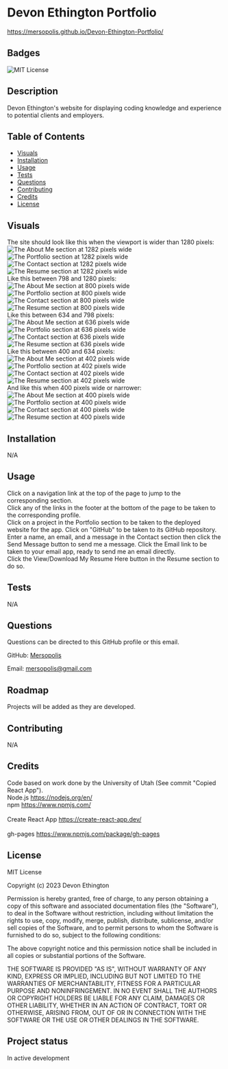 # Devon Ethington Portfolio
https://mersopolis.github.io/Devon-Ethington-Portfolio/

## Badges
![MIT License](https://img.shields.io/badge/license-MIT%20License-green)

## Description
Devon Ethington's website for displaying coding knowledge and experience to potential clients and employers.

## Table of Contents
- [Visuals](#visuals)
- [Installation](#installation)
- [Usage](#usage)
- [Tests](#tests)
- [Questions](#questions)
- [Contributing](#contributing)
- [Credits](#credits)
- [License](#license)

## Visuals
The site should look like this when the viewport is wider than 1280 pixels:<br/>
![The About Me section at 1282 pixels wide](./images/About%201282.png) <br/>
![The Portfolio section at 1282 pixels wide](./images/Portfolio%201282.png)<br/>
![The Contact section at 1282 pixels wide](./images/Contact%201282.png)<br/>
![The Resume section at 1282 pixels wide](./images/Resume%201282.png)<br/>
Like this between 798 and 1280 pixels:<br/>
![The About Me section at 800 pixels wide](./images/About%20800.png)<br/>
![The Portfolio section at 800 pixels wide](./images/Portfolio%20800.png)<br/>
![The Contact section at 800 pixels wide](./images/Contact%20800.png)<br/>
![The Resume section at 800 pixels wide](./images/Resume%20800.png)<br/>
Like this between 634 and 798 pixels:<br/>
![The About Me section at 636 pixels wide](./images/About%20636.png)<br/>
![The Portfolio section at 636 pixels wide](./images/Portfolio%20636.png)<br/>
![The Contact section at 636 pixels wide](./images/Contact%20636.png)<br/>
![The Resume section at 636 pixels wide](./images/Resume%20636.png)<br/>
Like this between 400 and 634 pixels:<br/>
![The About Me section at 402 pixels wide](./images/About%20402.png)<br/>
![The Portfolio section at 402 pixels wide](./images/Portfolio%20402.png)<br/>
![The Contact section at 402 pixels wide](./images/Contact%20402.png)<br/>
![The Resume section at 402 pixels wide](./images/Resume%20402.png)<br/>
And like this when 400 pixels wide or narrower:<br/>
![The About Me section at 400 pixels wide](./images/About%20400.png)<br/>
![The Portfolio section at 400 pixels wide](./images/Portfolio%20400.png)<br/>
![The Contact section at 400 pixels wide](./images/Contact%20400.png)<br/>
![The Resume section at 400 pixels wide](./images/Resume%20400.png)<br/>

## Installation
N/A

## Usage
Click on a navigation link at the top of the page to jump to the corresponding section.<br/>
Click any of the links in the footer at the bottom of the page to be taken to the corresponding profile.<br/>
Click on a project in the Portfolio section to be taken to the deployed website for the app. Click on "GitHub" to be taken to its GitHub repository.<br/>
Enter a name, an email, and a message in the Contact section then click the Send Message button to send me a message. Click the Email link to be taken to your email app, ready to send me an email directly.<br/>
Click the View/Download My Resume Here button in the Resume section to do so.

## Tests
N/A

## Questions
Questions can be directed to this GitHub profile or this email.

GitHub: [Mersopolis](https://github.com/Mersopolis)

Email: [mersopolis@gmail.com](mailto:mersopolis@gmail.com)

## Roadmap
Projects will be added as they are developed.

## Contributing
N/A

## Credits
Code based on work done by the University of Utah (See commit "Copied React App").<br/>Node.js https://nodejs.org/en/ <br/>npm https://www.npmjs.com/ <br/><br/>Create React App https://create-react-app.dev/ <br/><br/> gh-pages https://www.npmjs.com/package/gh-pages

## License
MIT License

Copyright (c) 2023 Devon Ethington

Permission is hereby granted, free of charge, to any person obtaining a copy of this software and associated documentation files (the "Software"), to deal in the Software without restriction, including without limitation the rights to use, copy, modify, merge, publish, distribute, sublicense, and/or sell copies of the Software, and to permit persons to whom the Software is furnished to do so, subject to the following conditions:

The above copyright notice and this permission notice shall be included in all copies or substantial portions of the Software.

THE SOFTWARE IS PROVIDED "AS IS", WITHOUT WARRANTY OF ANY KIND, EXPRESS OR IMPLIED, INCLUDING BUT NOT LIMITED TO THE WARRANTIES OF MERCHANTABILITY, FITNESS FOR A PARTICULAR PURPOSE AND NONINFRINGEMENT. IN NO EVENT SHALL THE AUTHORS OR COPYRIGHT HOLDERS BE LIABLE FOR ANY CLAIM, DAMAGES OR OTHER LIABILITY, WHETHER IN AN ACTION OF CONTRACT, TORT OR OTHERWISE, ARISING FROM, OUT OF OR IN CONNECTION WITH THE SOFTWARE OR THE USE OR OTHER DEALINGS IN THE SOFTWARE.

## Project status
In active development

